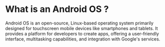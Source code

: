 # What is an Android OS ?

Android OS is an open-source, Linux-based operating system primarily designed for touchscreen mobile devices like smartphones and tablets. It provides a platform for developers to create apps, offering a user-friendly interface, multitasking capabilities, and integration with Google's services.
